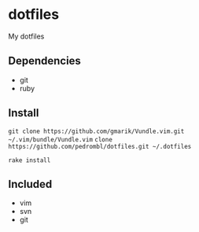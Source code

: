 dotfiles
========

My dotfiles

Dependencies
------------
* git
* ruby


Install
-------
`git clone https://github.com/gmarik/Vundle.vim.git ~/.vim/bundle/Vundle.vim`
`clone https://github.com/pedrombl/dotfiles.git ~/.dotfiles`

`rake install`


Included
--------
* vim
* svn
* git


